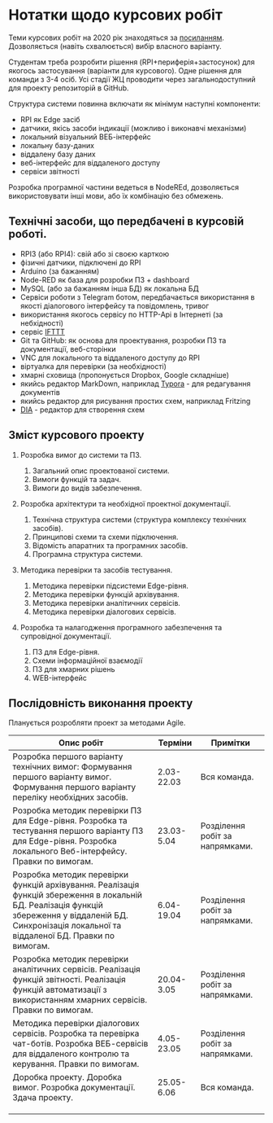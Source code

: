 # Нотатки щодо курсових робіт 

Теми курсових робіт на 2020 рік знаходяться за [посиланням](https://github.com/pupenasan/ProgIngContrSystems/blob/master/%D0%9A%D1%83%D1%80%D1%81%D0%BE%D0%B2%D0%B8%D0%B9/%D0%B2%D1%80%D1%96%D0%B0%D0%BD%D1%82%D0%B8.md). Дозволяється  (навіть схвалюється) вибір власного варіанту.

Студентам треба розробити рішення (RPI+периферія+застосунок) для якогось застосування (варіанти для курсового). Одне рішення для команди з 3-4 осіб. Усі стадії ЖЦ проводити через загальнодоступний для проекту репозиторій в GitHub.

Структура системи повинна включати як мінімум наступні компоненти: 

* RPI як Edge засіб 
* датчики, якісь засоби індикації (можливо і виконавчі механізми)
* локальний візуальний ВЕБ-інтерфейс
* локальну базу-даних
* віддалену базу даних 
* веб-інтерфейс для віддаленого доступу 
* сервіси звітності 

Розробка програмної частини ведеться в NodeREd, дозволяється використовувати інші мови, або їх комбінацію без обмежень. 

## Технічні засоби, що передбачені в курсовій роботі.

- RPI3 (або RPI4): свій або зі своєю карткою
- фізичні датчики, підключені до RPI
- Arduino (за бажанням) 
- Node-RED як база для розробки ПЗ + dashboard
- MySQL (або за бажанням інша БД) як локальна БД
- Сервіси роботи з Telegram ботом, передбачається використання в якості діалогового інтерфейсу та повідомлень, тривог
- використання якогось сервісу по HTTP-Api в Інтернеті (за небхідності)
- сервіс [IFTTT](https://ifttt.com/)
- Git та GitHub: як основа для проектування, розробки ПЗ та документації, веб-сторінки
- VNC для локального та віддаленого доступу до RPI
- віртуалка для перевірки (за необхідності)
- хмарні сховища (пропонується Dropbox, Google складніше) 
- якийсь редактор MarkDown, наприклад [Typora](https://typora.io/) - для редагування документів
- якийсь редактор для рисування простих схем, наприклад Fritzing 
- [DIA](https://sourceforge.net/projects/dia-installer/) - редактор для створення схем   

## Зміст курсового проекту

1. Розробка вимог до системи та ПЗ.
   1. Загальний опис проектованої системи.
   2. Вимоги функцій та задач.
   3. Вимоги до видів забезпечення. 

2. Розробка архітектури та необхідної проектної документації.
   1. Технічна структура системи (структура комплексу технічних засобів).
   2. Принципові схеми та схеми підключення. 
   3. Відомість апаратних та програмних засобів.
   4. Програмна структура системи.
3. Методика перевірки та засобів тестування.
   1. Методика перевірки підсистеми Edge-рівня.
   2. Методика перевірки функцій архівування.
   3. Методика перевірки аналітичних сервісів.
   4. Методика перевірки діалогових сервісів. 
4. Розробка та налагодження програмного забезпечення та супровідної документації.
   1. ПЗ для Edge-рівня.
   2. Схеми інформаційної взаємодії 
   3. ПЗ для хмарних рішень
   4. WEB-інтерфейс

## Послідовність виконання проекту

Планується розробляти проект за методами Agile.

| Опис робіт                                                   | Терміни    | Примітки                          |
| ------------------------------------------------------------ | ---------- | --------------------------------- |
| Розробка першого варіанту технічних вимог: Формування першого варіанту вимог. Формування першого варіанту переліку необхідних засобів. | 2.03-22.03 | Вся команда.                      |
| Розробка методик перевірки ПЗ для Edge-рівня. Розробка та тестування першого варіанту ПЗ для Edge-рівня. Розробка локального Веб-інтерфейсу. Правки по вимогам. | 23.03-5.04 | Розділення   робіт за напрямками. |
| Розробка методик перевірки функцій архівування. Реалізація функцій збереження в локальній БД. Реалізація функцій збереження у віддаленій БД. Синхронізація локальної та віддаленої БД. Правки по вимогам. | 6.04-19.04 | Розділення   робіт за напрямками. |
| Розробка методик перевірки аналітичних сервісів. Реалізація функцій звітності. Реалізація функцій автоматизації з використанням хмарних сервісів.  Правки по вимогам. | 20.04-3.05 | Розділення   робіт за напрямками. |
| Методика перевірки діалогових сервісів. Розробка та перевірка чат-ботів. Розробка ВЕБ-сервісів для віддаленого контролю та керування.  Правки по вимогам. | 4.05-23.05 | Розділення   робіт за напрямками. |
| Доробка проекту. Доробка вимог. Розробка документації. Здача проекту. | 25.05-6.06 | Вся команда.                      |
|                                                              |            |                                   |
|                                                              |            |                                   |
|                                                              |            |                                   |

